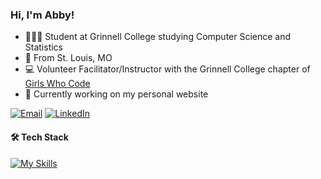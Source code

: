 
### Hi, I'm Abby!
- 👩🏻‍💻  Student at Grinnell College studying Computer Science and Statistics
- 📍  From St. Louis, MO
- 💻  Volunteer Facilitator/Instructor with the Grinnell College chapter of [Girls Who Code](https://girlswhocode.com)
- 🌱  Currently working on my personal website
<!--TODO: Add resume link-->
  [![Email](https://img.shields.io/badge/-EMAIL-20B2AA?style=for-the-badge)](mailto:abigailressner@gmail.com)
  [![LinkedIn](https://img.shields.io/badge/-LINKEDIN-0077B5?style=for-the-badge&logo=linkedin&logoColor=white)](https://www.linkedin.com/in/abby-ressner/)

#### 🛠 Tech Stack

[![My Skills](https://skillicons.dev/icons?i=java,c,cpp,py,html,css,js,react,r,md,linux,github,git,eclipse,vscode)](https://skillicons.dev)
